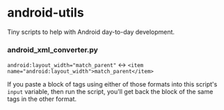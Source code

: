 # android-utils

Tiny scripts to help with Android day-to-day development.

### android_xml_converter.py
`android:layout_width="match_parent"` <-> `<item name="android:layout_width">match_parent</item>`

If you paste a block of tags using either of those formats into this script's `input` variable, then run the script, you'll get back the block of the same tags in the other format.
